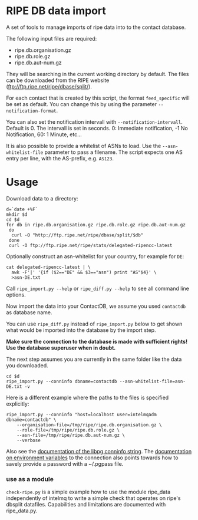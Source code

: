 RIPE DB data import
==========================
A set of tools to manage imports of ripe data into to the contact database.

The following input files are required:

* ripe.db.organisation.gz
* ripe.db.role.gz
* ripe.db.aut-num.gz

They will be searching in the current working directory by default.
The files can be downloaded
from the RIPE website (ftp://ftp.ripe.net/ripe/dbase/split/).

For each contact that is created by this script, the format `feed_specific`
will be set as default. You can change this by using the parameter
`--notification-format`.

You can also set the notification intervall with `--notification-intervall`.
Default is 0. The intervall is set in seconds. 0: Immediate notification,
-1 No Notification, 60: 1 Minute, etc...

It is also possible to provide a whitelist of ASNs to load. Use the ``--asn-whitelist-file``
parameter to pass a filename. The script expects one AS entry per line, with
the AS-prefix, e.g. ``AS123``.

Usage
=====

Download data to a directory:

```shell
d=`date +%F`
mkdir $d
cd $d
for db in ripe.db.organisation.gz ripe.db.role.gz ripe.db.aut-num.gz
 do
  curl -O "http://ftp.ripe.net/ripe/dbase/split/$db"
 done
 curl -O ftp://ftp.ripe.net/ripe/stats/delegated-ripencc-latest
```

Optionally construct an asn-whitelist for your country, for example for `DE`:
```shell
cat delegated-ripencc-latest | \
  awk -F'|' '{if ($2=="DE" && $3=="asn") print "AS"$4}' \
  >asn-DE.txt
```

Call `ripe_import.py --help` or `ripe_diff.py --help`
to see all command line options.

Now import the data into your ContactDB, we assume you used `contactdb` as
database name.

You can use `ripe_diff.py` instead of `ripe_import.py` below
to get shown what would be imported into the database by the import step.

**Make sure the connection to the database is made
with sufficient rights! Use the database superuser when in doubt.**

The next step assumes you are currently in the same folder like the data you
downloaded.

```
cd $d
ripe_import.py --conninfo dbname=contactdb --asn-whitelist-file=asn-DE.txt -v
```

Here is a different example where the paths to the files is specified
explicitly:

```
ripe_import.py --conninfo "host=localhost user=intelmqadm dbname=contactdb" \
    --organisation-file=/tmp/ripe/ripe.db.organisation.gz \
    --role-file=/tmp/ripe/ripe.db.role.gz \
    --asn-file=/tmp/ripe/ripe.db.aut-num.gz \
    --verbose
```

Also see the
[documentation of the libpg conninfo string](https://www.postgresql.org/docs/current/static/libpq-connect.html#LIBPQ-CONNSTRING).
The [documentation on environment variables](https://www.postgresql.org/docs/current/static/libpq-envars.html) to the connection also
points towards how to savely provide a password with a ~/.pgpass file.

### use as a module
`check-ripe.py` is a simple example how to use the module
ripe_data independently of intelmq to write a simple check
that operates on ripe's dbsplit datafiles. Capabilities and limitations
are documented with ripe_data.py.
